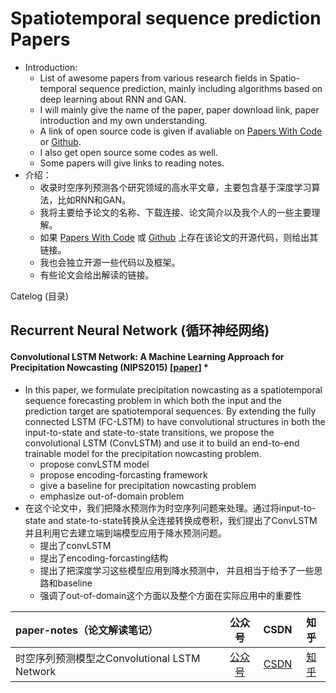 # Spatiotemporal sequence prediction Papers

- Introduction:
    - List of awesome papers from various research fields in  Spatio-temporal sequence prediction, mainly including algorithms based on deep learning about RNN and GAN. 
    - I will mainly give the name of the paper, paper download link,  paper introduction and my own understanding.
    - A link of open source code is given if avaliable on [Papers With Code](https://paperswithcode.com/) or [Github](https://github.com/).
    - I also get open source some codes as well.
    - Some papers will give links to reading notes.
- 介绍：
    - 收录时空序列预测各个研究领域的高水平文章，主要包含基于深度学习算法，比如RNN和GAN。
    - 我将主要给予论文的名称、下载连接、论文简介以及我个人的一些主要理解。
    - 如果 [Papers With Code](https://paperswithcode.com/) 或 [Github](https://github.com/) 上存在该论文的开源代码，则给出其链接。
    - 我也会独立开源一些代码以及框架。
    - 有些论文会给出解读的链接。

Catelog (目录)     <!-- omit in toc -->


## Recurrent Neural Network (循环神经网络)



#### **Convolutional LSTM Network: A Machine Learning  Approach for Precipitation Nowcasting** (**NIPS2015**) [[paper](https://arxiv.org/pdf/1506.04214.pdf)] *

- In this paper, we formulate precipitation nowcasting as a spatiotemporal sequence forecasting problem in which both the input and the prediction target are spatiotemporal sequences. By extending the fully connected
    LSTM (FC-LSTM) to have convolutional structures in both the input-to-state and state-to-state transitions, we propose the convolutional LSTM (ConvLSTM) and use it to build an end-to-end trainable model for the precipitation nowcasting problem. 
    - propose convLSTM model
    - propose encoding-forcasting framework
    - give a baseline for precipitation nowcasting problem
    - emphasize out-of-domain problem
- 在这个论文中，我们把降水预测作为时空序列问题来处理。通过将input-to-state and state-to-state转换从全连接转换成卷积，我们提出了ConvLSTM并且利用它去建立端到端模型应用于降水预测问题。
    - 提出了convLSTM
    - 提出了encoding-forcasting结构
    - 提出了把深度学习这些模型应用到降水预测中， 并且相当于给予了一些思路和baseline
    - 强调了out-of-domain这个方面以及整个方面在实际应用中的重要性

| paper-notes（论文解读笔记）                  |                            公众号                            |                             CSDN                             |                            知乎                            |
| :------------------------------------------- | :----------------------------------------------------------: | :----------------------------------------------------------: | :--------------------------------------------------------: |
| 时空序列预测模型之Convolutional LSTM Network | [公众号](https://mp.weixin.qq.com/s?__biz=MzA4ODUxNjUzMQ==&mid=2247484743&idx=2&sn=10387417121b70ec27e311f9c5b0e493&scene=19&token=1999900258&lang=zh_CN#wechat_redirect "悬停显示") | [CSDN](https://blog.csdn.net/qq_33431368/article/details/100053949 "悬停显示") | [知乎](<https://zhuanlan.zhihu.com/p/92868370> "悬停显示") |
